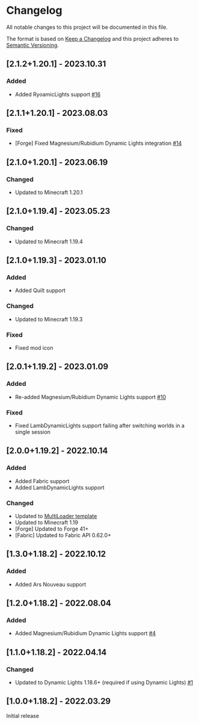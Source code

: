 # Changelog
All notable changes to this project will be documented in this file.

The format is based on [Keep a Changelog](http://keepachangelog.com/en/1.0.0/) and this project adheres to [Semantic Versioning](http://semver.org/spec/v2.0.0.html).

## [2.1.2+1.20.1] - 2023.10.31
### Added
- Added RyoamicLights support [#16](https://github.com/illusivesoulworks/radiantgear/issues/16)

## [2.1.1+1.20.1] - 2023.08.03
### Fixed
- [Forge] Fixed Magnesium/Rubidium Dynamic Lights integration [#14](https://github.com/illusivesoulworks/radiantgear/issues/14)

## [2.1.0+1.20.1] - 2023.06.19
### Changed
- Updated to Minecraft 1.20.1

## [2.1.0+1.19.4] - 2023.05.23
### Changed
- Updated to Minecraft 1.19.4

## [2.1.0+1.19.3] - 2023.01.10
### Added
- Added Quilt support
### Changed
- Updated to Minecraft 1.19.3
### Fixed
- Fixed mod icon

## [2.0.1+1.19.2] - 2023.01.09
### Added
- Re-added Magnesium/Rubidium Dynamic Lights support [#10](https://github.com/TheIllusiveC4/CuriousLights/issues/10)
### Fixed
- Fixed LambDynamicLights support failing after switching worlds in a single session

## [2.0.0+1.19.2] - 2022.10.14
### Added
- Added Fabric support
- Added LambDynamicLights support
### Changed
- Updated to [MultiLoader template](https://github.com/jaredlll08/MultiLoader-Template)
- Updated to Minecraft 1.19
- [Forge] Updated to Forge 41+
- [Fabric] Updated to Fabric API 0.62.0+

## [1.3.0+1.18.2] - 2022.10.12
### Added
- Added Ars Nouveau support

## [1.2.0+1.18.2] - 2022.08.04
### Added
- Added Magnesium/Rubidium Dynamic Lights support [#4](https://github.com/TheIllusiveC4/CuriousLights/issues/4)

## [1.1.0+1.18.2] - 2022.04.14
### Changed
- Updated to Dynamic Lights 1.18.6+ (required if using Dynamic Lights) [#1](https://github.com/TheIllusiveC4/CuriousLights/issues/1)

## [1.0.0+1.18.2] - 2022.03.29
Initial release

